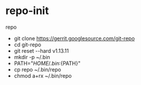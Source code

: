 # repo-init
repo
- git clone https://gerrit.googlesource.com/git-repo
- cd git-repo
- git reset --hard v1.13.11
- mkdir -p ~/.bin
- PATH="${HOME}/.bin:${PATH}"
- cp repo ~/.bin/repo
- chmod a+rx ~/.bin/repo
